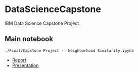 # DataScienceCapstone
IBM Data Science Capstone Project

## Main notebook
`./Final/Capstone Project -  Neighborhood Similarity.ipynb`

- [Report](https://drive.google.com/file/d/1NQJempukpkRQz9mwP4wUTC7gxKm1ZGHw/view?usp=sharing)
- [Presentation](https://drive.google.com/file/d/182Yb-zxGsXGCvM8RIS8j_GCpynt7EqDz/view?usp=sharing)